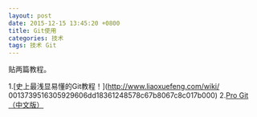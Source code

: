 ```yaml
---
layout: post
date: 2015-12-15 13:45:20 +0800
title: Git使用
categories: 技术
tags: 技术 Git
---
```

贴两篇教程。

1.[史上最浅显易懂的Git教程！](http://www.liaoxuefeng.com/wiki/
0013739516305929606dd18361248578c67b8067c8c017b000)
2.[Pro Git（中文版）](http://git.oschina.net/progit/)
